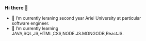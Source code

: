 ### Hi there 👋
- 🔭 I’m currently leraning second year Ariel University at particular software engineer.
- 🌱 I’m currently learning JAVA,SQL,JS,HTML,CSS,NODE.JS.MONGODB,ReactJS.
<!--
**NitayKurt/NitayKurt** is a ✨ _special_ ✨ repository because its `README.md` (this file) appears on your GitHub profile.

Here are some ideas to get you started:

- 🔭 I’m currently leraning second year Ariel University at particular software engineer.
- 🌱 I’m currently learning JAVA,SQL,JS,HTML,CSS,NODE.JS.MONGODB.
- 👯 I’m looking to collaborate on ...
- 🤔 I’m looking for help with ...
- 💬 Ask me about ...
- 📫 How to reach me: ....
- 😄 Pronouns: ...
- ⚡ Fun fact: 
-->
